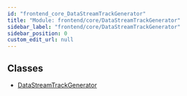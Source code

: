 ```yaml
---
id: "frontend_core_DataStreamTrackGenerator"
title: "Module: frontend/core/DataStreamTrackGenerator"
sidebar_label: "frontend/core/DataStreamTrackGenerator"
sidebar_position: 0
custom_edit_url: null
---
```


## Classes

- [DataStreamTrackGenerator](../classes/frontend_core_DataStreamTrackGenerator.DataStreamTrackGenerator)
